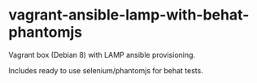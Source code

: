 # vagrant-ansible-lamp-with-behat-phantomjs
Vagrant box (Debian 8) with LAMP ansible provisioning.

Includes ready to use selenium/phantomjs for behat tests.
